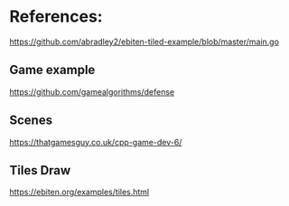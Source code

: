 # References:
https://github.com/abradley2/ebiten-tiled-example/blob/master/main.go

## Game example
https://github.com/gamealgorithms/defense

## Scenes
https://thatgamesguy.co.uk/cpp-game-dev-6/

## Tiles Draw
https://ebiten.org/examples/tiles.html